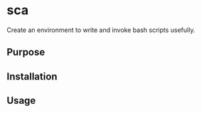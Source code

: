 # sca

Create an environment to write and invoke bash scripts usefully.

## Purpose



## Installation


## Usage



 